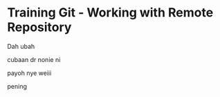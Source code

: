 # Training Git - Working with Remote Repository

Dah ubah

cubaan dr nonie ni

payoh nye weiii

pening

